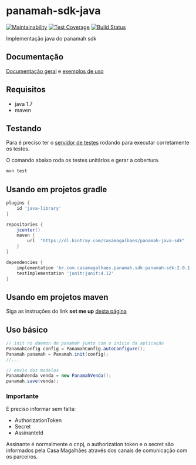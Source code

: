 # panamah-sdk-java

[![Maintainability](https://api.codeclimate.com/v1/badges/4f38bfb0bcf3566ba312/maintainability)](https://codeclimate.com/repos/5cc8bc7f389cf3174100021a/maintainability)
[![Test Coverage](https://api.codeclimate.com/v1/badges/4f38bfb0bcf3566ba312/test_coverage)](https://codeclimate.com/repos/5cc8bc7f389cf3174100021a/test_coverage)
[![Build Status](https://travis-ci.org/casamagalhaes/panamah-sdk-java.svg?branch=development)](https://travis-ci.org/casamagalhaes/panamah-sdk-java)

Implementação java do panamah sdk

## Documentação

[Documentação geral](https://casamagalhaes.github.io/panamah-sdk/) e [exemplos de uso](https://github.com/casamagalhaes/panamah-sdk-java/wiki/Exemplo-de-uso)

## Requisitos

- java 1.7
- maven

## Testando

Para é preciso ter o
[servidor de testes](https://github.com/casamagalhaes/panamah-test-server)
rodando para executar corretamente os testes.

O comando abaixo roda os testes unitários e gerar a cobertura.

```bash
mvn test
```

## Usando em projetos gradle

```groovy
plugins {
    id 'java-library'
}

repositories {
    jcenter()
    maven {
        url  "https://dl.bintray.com/casamagalhaes/panamah-java-sdk"
    }
}

dependencies {
    implementation 'br.com.casamagalhaes.panamah.sdk:panamah-sdk:2.0.1'
    testImplementation 'junit:junit:4.12'
}
```

## Usando em projetos maven

Siga as instruções do link **set me up**
[desta página](https://bintray.com/beta/#/casamagalhaes/panamah-java-sdk/panamah-java-sdk/2.0.1?tab=overview)

## Uso básico

```java
// init no daemon do panamah junto com o início da aplicação
PanamahConfig config = PanamahConfig.autoConfigure();
Panamah panamah = Panamah.init(config);
//...

// envio dos modelos
PanamahVenda venda = new PanamahVenda();
panamah.save(venda);
```

### Importante

É preciso informar sem falta:

- AuthorizationToken
- Secret
- AssinanteId

Assinante é normalmente o cnpj, o authorization token e o secret são informados pela Casa Magalhães através dos canais de comunicação com os parceiros.

